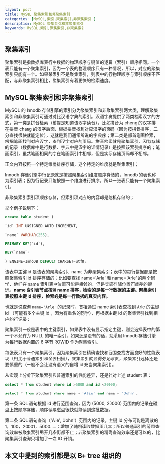 ```yaml
---
layout: post
title: MySQL 聚集索引和非聚集索引
categories: [MySQL,索引,聚集索引,非聚集索引 ]
description: MySQL 聚集索引和非聚集索引
keywords: MySQL,索引,聚集索引,非聚集索引
---
```


## 聚集索引
聚集索引是指数据库表行中数据的物理顺序与键值的逻辑（索引）顺序相同。一个表只能有一个聚集索引，因为一个表的物理顺序只有一种情况，所以，对应的聚集索引只能有一个。如果某索引不是聚集索引，则表中的行物理顺序与索引顺序不匹配，与非聚集索引相比，聚集索引有着更快的检索速度。

## MySQL 聚集索引和非聚集索引

MySQL 的 Innodb 存储引擎的索引分为聚集索引和非聚集索引两大类，理解聚集索引和非聚集索引可通过对比汉语字典的索引。汉语字典提供了两类检索汉字的方式，第一类是拼音检索（前提是知道该汉字读音），比如拼音为 cheng 的汉字排在拼音 chang 的汉字后面，根据拼音找到对应汉字的页码（因为按拼音排序，二分查找很快就能定位），这就是我们通常所说的字典序；第二类是部首笔画检索，根据笔画找到对应汉字，查到汉字对应的页码。拼音检索就是聚集索引，因为存储的记录（数据库中是行数据、字典中是汉字的详情记录）是按照该索引排序的；笔画索引，虽然笔画相同的字在笔画索引中相邻，但是实际存储页码却不相邻。

正文内容按照一个特定维度排序存储，这个特定的维度就是聚集索引；

Innodb 存储引擎中行记录就是按照聚集索引维度顺序存储的，Innodb 的表也称为索引表；因为行记录只能按照一个维度进行排序，所以一张表只能有一个聚集索引。

非聚集索引索引项顺序存储，但索引项对应的内容却是随机存储的；

举个例子说明下：
``` sql
create table student (

`id` INT UNSIGNED AUTO_INCREMENT,

`name` VARCHAR(255),

PRIMARY KEY(`id`),

KEY(`name`)

) ENGINE=InnoDB DEFAULT CHARSET=utf8;
```
该表中主键 id 是该表的聚集索引、name 为非聚集索引；表中的每行数据都是按照聚集索引 id 排序存储的；比如要查找 name='Arla' 和 name='Arle' 的两个同学，他们在 name 索引表中位置可能是相邻的，但是实际存储位置可能差的很远。**name 索引表节点按照 name 排序，检索的是每一行数据的主键。聚集索引表按照主键 id 排序，检索的是每一行数据的真实内容。**

也就是说查询 `name='Arle'` 的记录时，首相通过 name 索引表查找到 Arle 的主键 id （可能有多个主键 id ，因为有重名的同学），再根据主键 id 的聚集索引找到相应的行记录；

聚集索引一般是表中的主键索引，如果表中没有显示指定主键，则会选择表中的第一个不允许为 NULL 的唯一索引，如果还是没有的话，就采用 Innodb 存储引擎为每行数据内置的 6 字节 ROWID 作为聚集索引。

每张表只有一个聚集索引，因为聚集索引在精确查找和范围查找方面良好的性能表现（相比于普通索引和全表扫描），聚集索引就显得弥足珍贵，聚集索引选择还是要慎重的（一般不会让没有语义的自增 id 充当聚集索引）。

从宏观上分析下聚集索引和普通索引的性能差异，还是针对上述 student 表：
``` sql
select * from student where id >5000 and id <20000;

select * from student where name > 'Alie' and name < 'John';
```
第一条 SQL 语句根据 id 进行范围查询，因为 (5000, 20000) 范围内的记录在磁盘上按顺序存储，顺序读取磁盘很快就能读到这批数据。



第二条 SQL 语句查询（'Alie', 'John'）范围内的记录，主键 id 分布可能是离散的 1，100，20001，5000.....；增加了随机读取数据页几率；所以普通索引的范围查询效率被聚集索引甩开几条街都不止；非聚集索引的精确查询效率还是可以的，比聚集索引查询只增加了一次 IO 开销。

## 本文中提到的索引都是以 B+ tree 组织的
